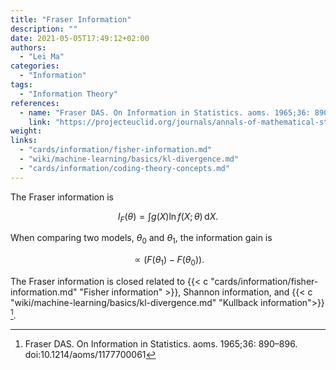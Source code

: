 ```yaml
---
title: "Fraser Information"
description: ""
date: 2021-05-05T17:49:12+02:00
authors:
  - "Lei Ma"
categories:
  - "Information"
tags:
  - "Information Theory"
references:
  - name: "Fraser DAS. On Information in Statistics. aoms. 1965;36: 890–896. doi:10.1214/aoms/1177700061"
    link: "https://projecteuclid.org/journals/annals-of-mathematical-statistics/volume-36/issue-3/On-Information-in-Statistics/10.1214/aoms/1177700061.full"
weight:
links:
  - "cards/information/fisher-information.md"
  - "wiki/machine-learning/basics/kl-divergence.md"
  - "cards/information/coding-theory-concepts.md"
---
```



The Fraser information is

$$
I_F(\theta) = \int g(X) \ln f(X;\theta) \, \mathrm d X.
$$

When comparing two models, $\theta_0$ and $\theta_1$, the information gain is

$$
\propto (F(\theta_1) - F(\theta_0)).
$$


The Fraser information is closed related to {{< c "cards/information/fisher-information.md" "Fisher information" >}}, Shannon information, and {{< c "wiki/machine-learning/basics/kl-divergence.md" "Kullback information">}} [^Fraser1965].

[^Fraser1965]: Fraser DAS. On Information in Statistics. aoms. 1965;36: 890–896. doi:10.1214/aoms/1177700061



